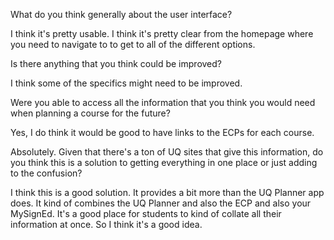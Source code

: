 What do you think generally about the user interface?

I think it's pretty usable. I think it's pretty clear from the homepage where you need to navigate to to get to all of the different options.

Is there anything that you think could be improved?

I think some of the specifics might need to be improved.

Were you able to access all the information that you think you would need when planning a course for the future?

Yes, I do think it would be good to have links to the ECPs for each course.

Absolutely. Given that there's a ton of UQ sites that give this information, do you think this is a solution to getting everything in one place or just adding to the confusion?

I think this is a good solution. It provides a bit more than the UQ Planner app does. It kind of combines the UQ Planner and also the ECP and also your MySignEd. It's a good place for students to kind of collate all their information at once. So I think it's a good idea.